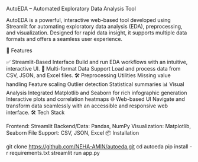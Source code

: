 AutoEDA – Automated Exploratory Data Analysis Tool

AutoEDA is a powerful, interactive web-based tool developed using Streamlit for automating exploratory data analysis (EDA), preprocessing, and visualization. Designed for rapid data insight, it supports multiple data formats and offers a seamless user experience.

🚀 Features

✅ Streamlit-Based Interface
Build and run EDA workflows with an intuitive, interactive UI.
📁 Multi-format Data Support
Load and process data from CSV, JSON, and Excel files.
🛠️ Preprocessing Utilities
Missing value handling
Feature scaling
Outlier detection
Statistical summaries
📊 Visual Analysis
Integrated Matplotlib and Seaborn for rich infographic generation
Interactive plots and correlation heatmaps
🌐 Web-based UI
Navigate and transform data seamlessly with an accessible and responsive web interface.
🛠 Tech Stack

Frontend: Streamlit
Backend/Data: Pandas, NumPy
Visualization: Matplotlib, Seaborn
File Support: CSV, JSON, Excel
📦 Installation

git clone https://github.com/NEHA-AMIN/autoeda.git
cd autoeda
pip install -r requirements.txt
streamlit run app.py
